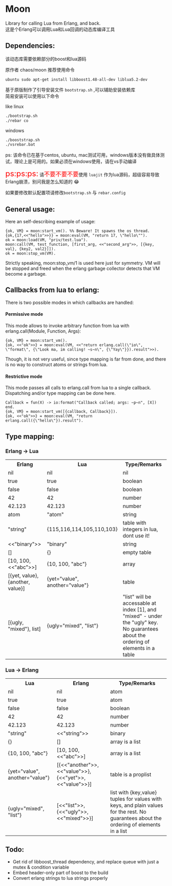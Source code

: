 # Moon

Library for calling Lua from Erlang, and back.  
这是个Erlang可以调用Lua和Lua回调的动态库编译工具

## Dependencies:

该动态库需要依赖部分的boost和lua源码

原作者 chaos/moon 推荐使用命令

```
ubuntu sudo apt-get install libboost1.48-all-dev liblua5.2-dev
```

基于原版制作了引导安装文件 `bootstrap.sh` ,可以辅助安装依赖库  
简易安装可以使用以下命令

like linux

```bash
./bootstrap.sh  
./rebar co
```

windows

```bash
./booststrap.sh
./vsrebar.bat
```

ps: 该命令已在基于centos, ubuntu, mac测试可用，windows版本没有做具体测试，理论上是可用的。如果必须在windows使用，请在vs手动编译  

<font size=5 color=red >ps:ps:ps:</font> 请<font size=4 color=red>不要不要不要</font>使用 `luajit` 作为lua源码，超级容易导致Erlang崩溃，别问我是怎么知道的   :joy:

如果要修改默认配置项请修改`bootstrap.sh` 与 `rebar.config`

## General usage:

Here an self-describing example of usage:

    {ok, VM} = moon:start_vm(). %% Beware! It spawns the os thread.
    {ok,{17,<<"hello">>}} = moon:eval(VM, "return 17, \"hello\"").
    ok = moon:load(VM, "priv/test.lua").
    moon:call(VM, test_function, [first_arg, <<"second_arg">>, [{key, val}, {key2, val2}]]).
    ok = moon:stop_vm(VM).

Strictly speaking, moon:stop_vm/1 is used here just for symmetry.
VM will be stopped and freed when the erlang garbage collector detects that VM become a garbage.

## Callbacks from lua to erlang:

There is two possible modes in which callbacks are handled:

#### Permissive mode
This mode allows to invoke arbitrary function from lua with erlang.call(Module, Function, Args):

    {ok, VM} = moon:start_vm().
    {ok, <<"ok">>} = moon:eval(VM, <<"return erlang.call(\"io\", \"format\", {\"Look ma, im calling! ~s~n\", {\"Yay\"}}).result">>).

Though, it is not very useful, since type mapping is far from done, and there is no way to construct atoms or strings from lua.

#### Restrictive mode
This mode passes all calls to erlang.call from lua to a single callback.
Dispatching and/or type mapping can be done here.

    Callback = fun(X) -> io:format("Callback called; args: ~p~n", [X]) end.
    {ok, VM} = moon:start_vm([{callback, Callback}]).
    {ok, <<"ok">>} = moon:eval(VM, "return erlang.call({\"hello\"}).result").

## Type mapping:

### Erlang -> Lua

<table>
  <tr>
    <th>Erlang</th>
    <th>Lua</th>
    <th>Type/Remarks</th>
  </tr>
  <tr>
    <td>nil</td>
    <td>nil</td>
    <td>nil</td>
  </tr>
  <tr>
    <td>true</td>
    <td>true</td>
    <td>boolean</td>
  </tr>
  <tr>
    <td>false</td>
    <td>false</td>
    <td>boolean</td>
  </tr>
  <tr>
    <td>42</td>
    <td>42</td>
    <td>number</td>
  </tr>
  <tr>
    <td>42.123</td>
    <td>42.123</td>
    <td>number</td>
  </tr>
  <tr>
    <td>atom</td>
    <td>"atom"</td>
    <td>string</td>
  </tr>
  <tr>
    <td>"string"</td>
    <td>{115,116,114,105,110,103}</td>
    <td>table with integers in lua, dont use it!</td>
  </tr>
  <tr>
    <td>&lt;&lt;"binary"&gt;&gt;</td>
    <td>"binary"</td>
    <td>string</td>
  </tr>
  <tr>
    <td>[]</td>
    <td>{}</td>
    <td>empty table</td>
  </tr>
  <tr>
    <td>[10, 100, &lt;&lt;"abc"&gt;&gt;]</td>
    <td>{10, 100, "abc"}</td>
    <td>array</td>
  </tr>
  <tr>
    <td>[{yet, value}, {another, value}]</td>
    <td>{yet="value", another="value"}</td>
    <td>table</td>
  </tr>
  <tr>
    <td>[{ugly, "mixed"}, list]</td>
    <td>{ugly="mixed", "list"}</td>
    <td>"list" will be accessable at index [1], and "mixed" - under the "ugly" key. No guarantees about the ordering of elements in a table</td>
  </tr>
</table>

### Lua -> Erlang

<table>
  <tr>
    <th>Lua</th>
    <th>Erlang</th>
    <th>Type/Remarks</th>
  </tr>
  <tr>
    <td>nil</td>
    <td>nil</td>
    <td>atom</td>
  </tr>
  <tr>
    <td>true</td>
    <td>true</td>
    <td>atom</td>
  </tr>
  <tr>
    <td>false</td>
    <td>false</td>
    <td>boolean</td>
  </tr>
  <tr>
    <td>42</td>
    <td>42</td>
    <td>number</td>
  </tr>
  <tr>
    <td>42.123</td>
    <td>42.123</td>
    <td>number</td>
  </tr>
  <tr>
    <td>"string"</td>
    <td>&lt;&lt;"string"&gt;&gt;</td>
    <td>binary</td>
  </tr>
  <tr>
    <td>{}</td>
    <td>[]</td>
    <td>array is a list</td>
  </tr>
  <tr>
    <td>{10, 100, "abc"}</td>
    <td>[10, 100, &lt;&lt;"abc"&gt;&gt;]</td>
    <td>array is a list</td>
  </tr>
  <tr>
    <td>{yet="value", another="value"}</td>
    <td>[{&lt;&lt;"another"&gt;&gt;, &lt;&lt;"value"&gt;&gt;}, {&lt;&lt;"yet"&gt;&gt;, &lt;&lt;"value"&gt;&gt;}]</td>
    <td>table is a proplist</td>
  </tr>
  <tr>
    <td>{ugly="mixed", "list"}</td>
    <td>[&lt;&lt;"list"&gt;&gt;, {&lt;&lt;"ugly"&gt;&gt;, &lt;&lt;"mixed"&gt;&gt;}]</td>
    <td>list with {key,value} tuples for values with keys, and plain values for the rest. No guarantees about the ordering of elements in a list</td>
  </tr>
</table>


## Todo:
* Get rid of libboost_thread dependency, and replace queue with just a mutex & condition variable
* Embed header-only part of boost to the build
* Convert erlang strings to lua strings properly
